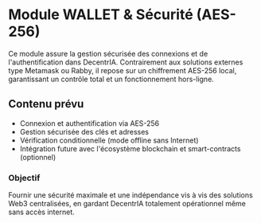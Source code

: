 # Module WALLET & Sécurité (AES-256)

Ce module assure la gestion sécurisée des connexions et de l'authentification dans DecentrIA.
Contrairement aux solutions externes type Metamask ou Rabby, il repose sur un chiffrement AES-256 local, garantissant un contrôle total et un fonctionnement hors-ligne.

## Contenu prévu

- Connexion et authentification via AES-256
- Gestion sécurisée des clés et adresses
- Vérification conditionnelle (mode offline sans Internet)
- Intégration future avec l'écosystème blockchain et smart-contracts (optionnel)

### Objectif

Fournir une sécurité maximale et une indépendance vis à vis des solutions Web3 centralisées, en gardant DecentrIA totalement opérationnel même sans accès internet.

